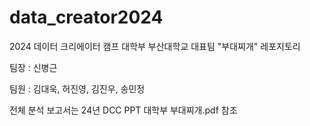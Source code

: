 # data_creator2024

2024 데이터 크리에이터 캠프 대학부 부산대학교 대표팀 "부대찌개" 레포지토리

팀장 : 신병근

팀원 : 김대욱, 허진영, 김진우, 송민정

전체 분석 보고서는 24년 DCC PPT 대학부 부대찌개.pdf 참조